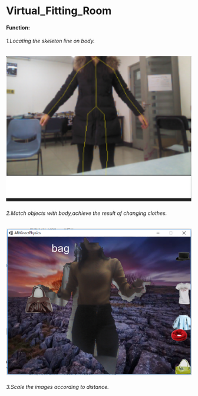 # Virtual_Fitting_Room

#### Function:
###### 1.Locating the skeleton line on body.
![image](https://github.com/MaureenLmy/Virtual_Fitting_Room/blob/master/img/skeleton_line.png)
###### 2.Match objects with body,achieve the result of changing clothes.
![image](https://github.com/MaureenLmy/Virtual_Fitting_Room/blob/master/img/background_removal.png)
###### 3.Scale the images according to distance.

